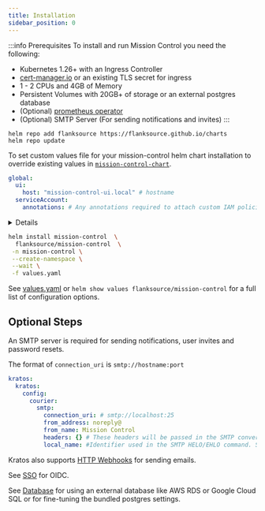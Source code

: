 ```yaml
---
title: Installation
sidebar_position: 0
---
```


:::info Prerequisites
To install and run Mission Control you need the following:

- Kubernetes 1.26+ with an Ingress Controller
- [cert-manager.io](https://cert-manager.io/docs/) or an existing TLS secret for ingress
- 1 - 2 CPUs and 4GB of Memory
- Persistent Volumes with 20GB+ of storage or an external postgres database
- (Optional) [prometheus operator](https://prometheus-operator.dev/)
- (Optional) SMTP Server (For sending notifications and invites)
:::



<Step step={1} name="Install Helm Repository">

```shell
helm repo add flanksource https://flanksource.github.io/charts
helm repo update
```

</Step>
<Step step={2} name="Install Helm Chart">

To set custom values file for your mission-control helm chart installation to override existing values in [`mission-control-chart`](https://github.com/flanksource/mission-control-chart/blob/main/chart/values.yaml).

```yaml title="values.yaml"
global:
  ui:
    host: "mission-control-ui.local" # hostname
  serviceAccount:
    annotations: # Any annotations required to attach custom IAM policies etc.
```

<details title="Auto Generate Certificates with Cert-Manager">
You can add annotations to the ingress to have cert-manager generate the TLS certificates:
```yaml
flanksource-ui:
  ingress:
    annotations:
      kubernetes.io/ingress.class: nginx
      kubernetes.io/tls-acme: "true"
```
</details>



```bash
helm install mission-control  \
  flanksource/mission-control  \
 -n mission-control \
 --create-namespace \
 --wait \
 -f values.yaml
```

See [values.yaml](https://github.com/flanksource/mission-control-chart/blob/main/chart/values.yaml)  or `helm show values flanksource/mission-control` for a full list of configuration options.

</Step>

## Optional Steps

<Step step={3} name="Configure SMTP">

An SMTP server is required for sending notifications, user invites and password resets.

The format of `connection_uri` is `smtp://hostname:port`

```yaml title="values.yaml"
kratos:
  kratos:
    config:
      courier:
        smtp:
          connection_uri: # smtp://localhost:25
          from_address: noreply@
          from_name: Mission Control
          headers: {} # These headers will be passed in the SMTP conversation -- e.g. when using the AWS SES SMTP interface for cross-account sending.
          local_name: #Identifier used in the SMTP HELO/EHLO command. Some SMTP relays require a unique identifier.
```

Kratos also supports [HTTP Webhooks](https://www.ory.sh/docs/kratos/self-hosted/email-http) for sending emails.

</Step>
<Step step={4} name="Single Sign On">

See [SSO](./oidc) for OIDC.

</Step>

<Step step={5} name="External Database">

See [Database](./database) for using an external database like AWS RDS or Google Cloud SQL or for fine-tuning the bundled postgres settings.

</Step>
